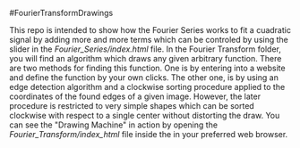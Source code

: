 #FourierTransformDrawings

This repo is intended to show how the Fourier Series works to fit a cuadratic signal by adding more and more terms which can be controled by using the slider in the *Fourier_Series/index.html* file. In the Fourier Transform folder, you will find an algorithm which draws any given arbitrary function. There are two methods for finding this function. One is by entering into a website and define the function by your own clicks. The other one, is by using an edge detection algorithm and a clockwise sorting procedure applied to the coordinates of the found edges of a given image. However, the later procedure is restricted to very simple shapes which can be sorted clockwise with respect to a single center without distorting the draw. You can see the "Drawing Machine" in action by opening the *Fourier_Transform/index_html* file inside the in your preferred web browser. 
